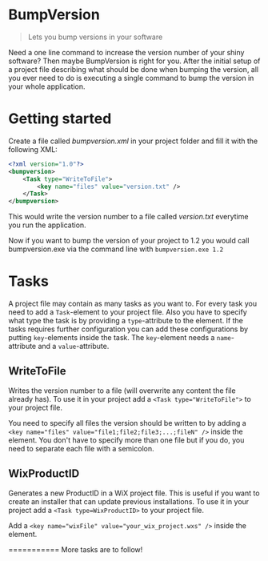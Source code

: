 # BumpVersion
> Lets you bump versions in your software

Need a one line command to increase the version number of your shiny software?
Then maybe BumpVersion is right for you. After the initial setup of a project file
describing what should be done when bumping the version, all you ever need to do
is executing a single command to bump the version in your whole application.

# Getting started

Create a file called *bumpversion.xml* in your project folder and fill it with the following XML:

```xml
<?xml version="1.0"?>
<bumpversion>
	<Task type="WriteToFile">
		<key name="files" value="version.txt" />
	</Task>
</bumpversion>
```

This would write the version number to a file called *version.txt* everytime you run the application.

Now if you want to bump the version of your project to 1.2 you would call bumpversion.exe via the command line with
`bumpversion.exe 1.2`

# Tasks

A project file may contain as many tasks as you want to.
For every task you need to add a `Task`-element to your project file.
Also you have to specify what type the task is by providing a `type`-attribute to the element.
If the tasks requires further configuration you can add these configurations by putting `key`-elements inside the task.
The `key`-element needs a `name`-attribute and a `value`-attribute.

## WriteToFile

Writes the version number to a file (will overwrite any content the file already has).
To use it in your project add a `<Task type="WriteToFile">` to your project file.

You need to specify all files the version should be written to by adding a `<key name="files" value="file1;file2;file3;...;fileN" />` inside the element.
You don't have to specify more than one file but if you do, you need to separate each file with a semicolon.

## WixProductID

Generates a new ProductID in a WiX project file. This is useful if you want to create an installer that
can update previous installations.
To use it in your project add a `<Task type=WixProductID>` to your project file.

Add a `<key name="wixFile" value="your_wix_project.wxs" />` inside the element.


===========
More tasks are to follow!
